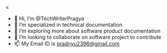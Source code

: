 <
- 👋 Hi, I’m @TechWriterPragya
- 👀 I’m specialized in technical documentation
- 🌱 I’m exploring more about software product documentation  
- 💞️ I’m looking to collaborate on software project to contribute
- 📫 My Email ID is pradnyu2396@gmail.com

<!---
TechWriterPragya/TechWriterPragya is a ✨ special ✨ repository because its `README.md` (this file) appears on your GitHub profile.
You can click the Preview link to take a look at your changes.
--->
